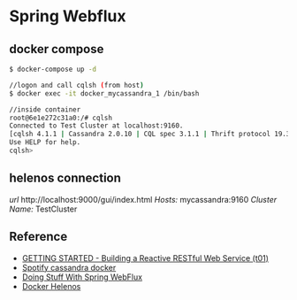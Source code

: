 # Spring Webflux


## docker compose

```bash
$ docker-compose up -d

//logon and call cqlsh (from host)
$ docker exec -it docker_mycassandra_1 /bin/bash

//inside container
root@6e1e272c31a0:/# cqlsh
Connected to Test Cluster at localhost:9160.
[cqlsh 4.1.1 | Cassandra 2.0.10 | CQL spec 3.1.1 | Thrift protocol 19.39.0]
Use HELP for help.
cqlsh>

```

## helenos connection
*url* http://localhost:9000/gui/index.html
*Hosts:* mycassandra:9160
*Cluster Name:* TestCluster


## Reference

* [GETTING STARTED - Building a Reactive RESTful Web Service \(t01\)](https://spring.io/guides/gs/reactive-rest-service/)
* [Spotify cassandra docker](https://hub.docker.com/r/spotify/cassandra/)
* [Doing Stuff With Spring WebFlux](https://dzone.com/articles/doing-stuff-with-spring-webflux)
* [Docker Helenos](https://github.com/emdem/docker-helenos)
